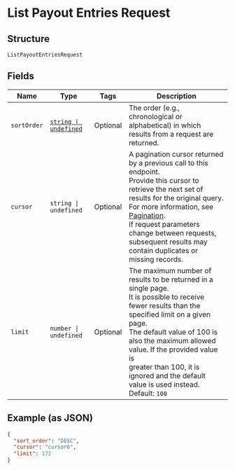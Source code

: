 
# List Payout Entries Request

## Structure

`ListPayoutEntriesRequest`

## Fields

| Name | Type | Tags | Description |
|  --- | --- | --- | --- |
| `sortOrder` | [`string \| undefined`](../../doc/models/sort-order.md) | Optional | The order (e.g., chronological or alphabetical) in which results from a request are returned. |
| `cursor` | `string \| undefined` | Optional | A pagination cursor returned by a previous call to this endpoint.<br>Provide this cursor to retrieve the next set of results for the original query.<br>For more information, see [Pagination](https://developer.squareup.com/docs/build-basics/common-api-patterns/pagination).<br>If request parameters change between requests, subsequent results may contain duplicates or missing records. |
| `limit` | `number \| undefined` | Optional | The maximum number of results to be returned in a single page.<br>It is possible to receive fewer results than the specified limit on a given page.<br>The default value of 100 is also the maximum allowed value. If the provided value is<br>greater than 100, it is ignored and the default value is used instead.<br>Default: `100` |

## Example (as JSON)

```json
{
  "sort_order": "DESC",
  "cursor": "cursor6",
  "limit": 172
}
```

